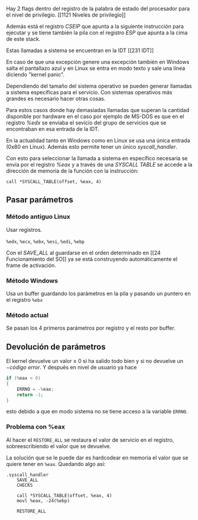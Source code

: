 Hay 2 flags dentro del registro de la palabra de estado del procesador para el nivel de privilegio. [[1121 Niveles de privilegio]]

Además está el registro $CSEIP$ que apunta a la siguiente instrucción para ejecutar y se tiene también la pila con el registro $ESP$ que apunta a la cima de este stack.

Estas llamadas a sistema se encuentran en la IDT [[231 IDT]]

En caso de que una excepción genere una excepción también en Windows salta el pantallazo azul y en Linux se entra en modo texto y sale una línea diciendo "kernel panic".

Dependiendo del tamaño del sistema operativo se pueden generar llamadas a sistema específicas para el servicio. Con sistemas operativos más grandes es necesario hacer otras cosas.

Para estos casos donde hay demasiadas llamadas que superan la cantidad disponible por hardware en el caso por ejemplo de MS-DOS es que en el registro *%edx* se enviaba el sevicio del grupo de servicios que se encontraban en esa entrada de la IDT.

En la actualidad tanto en Windows como en Linux se usa una única entrada (0x80 en Linux). Además esto permite tener un único *syscall_handler*.

Con esto para seleccionar la llamada a sistema en específico necesaria se envía por el registro *%eax* y a través de una *SYSCALL TABLE* se accede a la dirección de memoria de la función con la instrucción:

```assembly
call *SYSCALL_TABLE(offset, %eax, 4)
```

## Pasar parámetros

### Método antiguo Linux

Usar registros.

`%edx`, `%ecx`, `%ebx`, `%esi`, `%edi`, `%ebp`

Con el *SAVE_ALL* al guardarse en el orden determinado en [[24 Funcionamiento del SO]] ya se está construyendo automáticamente el frame de activación.
### Método Windows

Usa un buffer guardando los parámetros en la pila y pasando un puntero en el registro `%ebx`

### Método actual

Se pasan los 4 primeros parámetros por registro y el resto por buffer.

## Devolución de parámetros

El kernel devuelve un valor $\ge$ 0 si ha salido todo bien y si no devuelve un $-código\ error$. Y después en nivel de usuario ya hace
```C
if (%eax < 0)
{
	ERRNO = -%eax;
	return -1;
}
```

esto debido a que en modo sistema no se tiene acceso a la variable `ERRNO`.

### Problema con %eax

Al hacer el `RESTORE_ALL` se restaura el valor de servicio en el registro, sobreescribiendo el valor que se devuelve.

La solución que se le puede dar es hardcodear en memoria el valor que se quiere tener en `%eax`. Quedando algo así:

```assembly
.syscall_handler
	SAVE_ALL
	CHECKS
	
	call *SYSCALL_TABLE(offset, %eax, 4)
	movl %eax, -24(%ebp)
	
	RESTORE_ALL
```